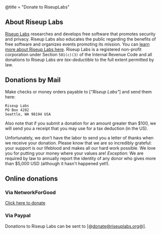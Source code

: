 @title = "Donate to RiseupLabs"

##  About Riseup Labs

[Riseup Labs](https://riseuplabs.org) researches and develops free software that promotes security and privacy. Riseup Labs also educates the public regarding the benefits of free software and organizes events promoting its mission. You can [learn more about Riseup Labs here](https://riseuplabs.org/#about). Riseup Labs is a registered non-profit corporation under Section `501(c)(3)` of the Internal Revenue Code and all donations to Riseup Labs *are tax-deductible* to the full extent permitted by law.

##  Donations by Mail

Make checks or money orders payable to [*"Riseup Labs"*] and send them here:

	Riseup Labs
	PO Box 4282
	Seattle, WA 98194 USA

Also note that if you submit a donation for an amount greater than $100, we will send you a receipt that you may use for a tax deduction (in the US).

Unfortunately, we don't have the labor to send you a letter of thanks when we receive your donation. Please know that we are so incredibly grateful: your support is our lifeblood and makes all our hard work possible. We love you for putting your money where your values are! *Exception:* We are required by law to annually report the identity of any donor who gives more than $5,000 USD (although it hasn't happened yet!).

##  Online donations

### Via NetworkForGood

[Click here to donate](https://www.networkforgood.org/donate/process/expressDonation.aspx?ORGID2=20-4204809)

### Via Paypal

Donations to Riseup Labs can be sent to [@donate@riseuplabs.org@].
